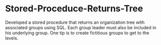# Stored-Proceduce-Returns-Tree
 Developed a stored procedure that returns an organization tree with associated groups using SQL. Each group leader must also be included in his underlying group. One tip is to create fictitious groups to get to the levels.
